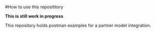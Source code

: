 #How to use this reposititory

**This is still work in progress**

This repository holds postman examples for a partner model integration.
